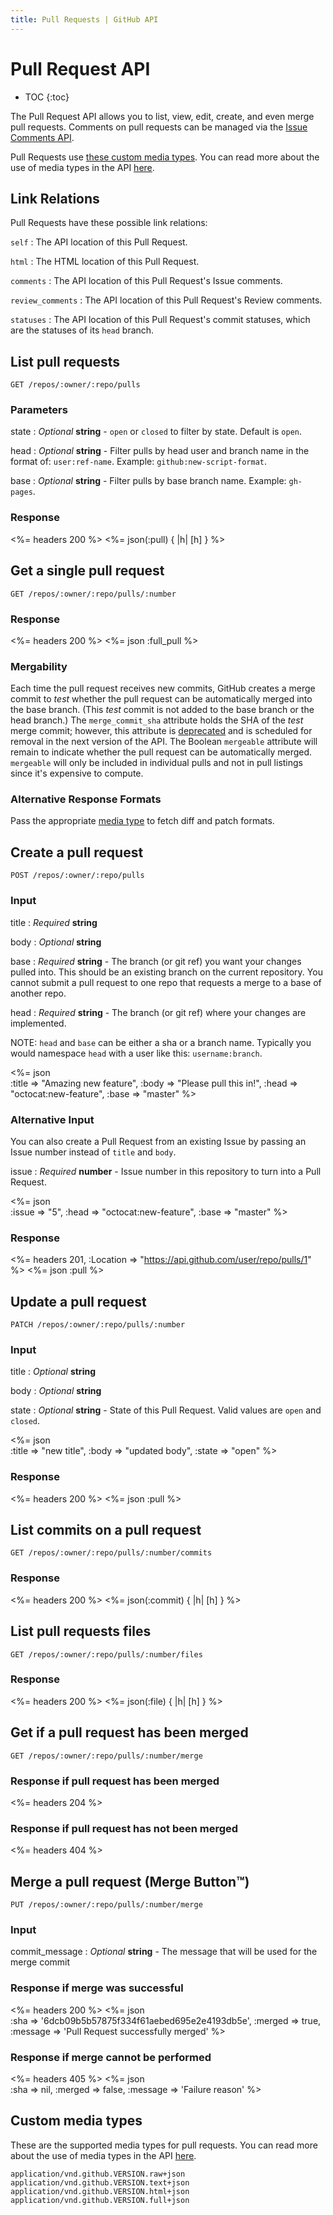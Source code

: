```yaml
---
title: Pull Requests | GitHub API
---
```


# Pull Request API

* TOC
{:toc}

The Pull Request API allows you to list, view, edit, create, and even merge
pull requests. Comments on pull requests can be managed via the [Issue
Comments API](/v3/issues/comments/).

Pull Requests use [these custom media types](#custom-media-types). You
can read more about the use of media types in the API
[here](/v3/media/).

## Link Relations

Pull Requests have these possible link relations:

`self`
: The API location of this Pull Request.

`html`
: The HTML location of this Pull Request.

`comments`
: The API location of this Pull Request's Issue comments.

`review_comments`
: The API location of this Pull Request's Review comments.

`statuses`
: The API location of this Pull Request's commit statuses, which are the statuses of its `head` branch.

## List pull requests

    GET /repos/:owner/:repo/pulls

### Parameters

state
: _Optional_ **string** - `open` or `closed` to filter by state. Default
is `open`.

head
: _Optional_ **string** - Filter pulls by head user and branch name in the format
of: `user:ref-name`. Example: `github:new-script-format`.

base
: _Optional_ **string** - Filter pulls by base branch name. Example:
`gh-pages`.

### Response

<%= headers 200 %>
<%= json(:pull) { |h| [h] } %>

## Get a single pull request

    GET /repos/:owner/:repo/pulls/:number

### Response

<%= headers 200 %>
<%= json :full_pull %>

### Mergability

Each time the pull request receives new commits, GitHub creates a merge commit
to _test_ whether the pull request can be automatically merged into the base
branch. (This _test_ commit is not added to the base branch or the head branch.)
The `merge_commit_sha` attribute holds the SHA of the _test_ merge commit;
however, this attribute is [deprecated](/#expected-changes) and is scheduled for
removal in the next version of the API. The Boolean `mergeable` attribute will
remain to indicate whether the pull request can be automatically merged. `mergeable`
will only be included in individual pulls and not in pull listings since it's
expensive to compute.

### Alternative Response Formats

Pass the appropriate [media type](/v3/media/#commits-commit-comparison-and-pull-requests) to fetch diff and patch formats.

## Create a pull request

    POST /repos/:owner/:repo/pulls

### Input

title
: _Required_ **string**

body
: _Optional_ **string**

base
: _Required_ **string** - The branch (or git ref) you want your changes pulled into.
This should be an existing branch on the current repository.  You cannot
submit a pull request to one repo that requests a merge to a base of
another repo.

head
: _Required_ **string** - The branch (or git ref) where your changes are implemented.

NOTE: `head` and `base` can be either a sha or a branch name. Typically you
would namespace `head` with a user like this: `username:branch`.

<%= json \
  :title     => "Amazing new feature",
  :body      => "Please pull this in!",
  :head      => "octocat:new-feature",
  :base      => "master"
%>

### Alternative Input

You can also create a Pull Request from an existing Issue by passing an
Issue number instead of `title` and `body`.

issue
: _Required_ **number** - Issue number in this repository to turn into a
Pull Request.

<%= json \
  :issue => "5",
  :head  => "octocat:new-feature",
  :base  => "master"
%>

### Response

<%= headers 201, :Location => "https://api.github.com/user/repo/pulls/1" %>
<%= json :pull %>

## Update a pull request

    PATCH /repos/:owner/:repo/pulls/:number

### Input

title
: _Optional_ **string**

body
: _Optional_ **string**

state
: _Optional_ **string** - State of this Pull Request. Valid values are
`open` and `closed`.

<%= json \
  :title     => "new title",
  :body      => "updated body",
  :state     => "open"
%>

### Response

<%= headers 200 %>
<%= json :pull %>

## List commits on a pull request

    GET /repos/:owner/:repo/pulls/:number/commits

### Response

<%= headers 200 %>
<%= json(:commit) { |h| [h] } %>

## List pull requests files

    GET /repos/:owner/:repo/pulls/:number/files

### Response

<%= headers 200 %>
<%= json(:file) { |h| [h] } %>

## Get if a pull request has been merged

    GET /repos/:owner/:repo/pulls/:number/merge

### Response if pull request has been merged

<%= headers 204 %>

### Response if pull request has not been merged

<%= headers 404 %>

## Merge a pull request (Merge Button&trade;)

    PUT /repos/:owner/:repo/pulls/:number/merge

### Input

commit\_message
: _Optional_ **string**  - The message that will be used for the merge commit

### Response if merge was successful

<%= headers 200 %>
<%= json \
  :sha     => '6dcb09b5b57875f334f61aebed695e2e4193db5e',
  :merged  => true,
  :message => 'Pull Request successfully merged'
%>

### Response if merge cannot be performed

<%= headers 405 %>
<%= json \
  :sha     => nil,
  :merged  => false,
  :message => 'Failure reason'
%>

## Custom media types

These are the supported media types for pull requests. You can read more about the
use of media types in the API [here](/v3/media/).

    application/vnd.github.VERSION.raw+json
    application/vnd.github.VERSION.text+json
    application/vnd.github.VERSION.html+json
    application/vnd.github.VERSION.full+json
